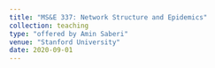 ```yaml
---
title: "MS&E 337: Network Structure and Epidemics"
collection: teaching
type: "offered by Amin Saberi"
venue: "Stanford University"
date: 2020-09-01 
---
```

